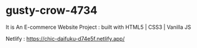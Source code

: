 # gusty-crow-4734
It is An E-commerce Website Project : built with HTML5 | CSS3 | Vanilla JS 

Netlify : https://chic-daifuku-d74e5f.netlify.app/
